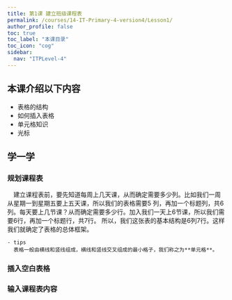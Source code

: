 ```yaml
---
title: 第1课 建立班级课程表
permalink: /courses/14-IT-Primary-4-version4/Lesson1/
author_profile: false
toc: true
toc_label: "本课目录"
toc_icon: "cog"
sidebar:
  nav: "ITPLevel-4"
---
```

## 本课介绍以下内容
- 表格的结构
- 如何插入表格
- 单元格知识
- 光标
## 学一学
### 规划课程表
`  `建立课程表前，要先知道每周上几天课，从而确定需要多少列。比如我们一周从星期一到星期五要上五天课，所以我们的表格需要5
列，再加一个标题列，共6列。每天要上几节课？从而确定需要多少行。加入我们一天上6节课，所以我们需要6行，再加一个标题行，共7行。
所以，我们这张表的基本结构是6列7行。这样我们就确定了表格的总体框架。

```
- tips
  表格一般由横线和竖线组成，横线和竖线交叉组成的最小格子，我们称之为**单元格**。
```
### 插入空白表格
### 输入课程表内容
